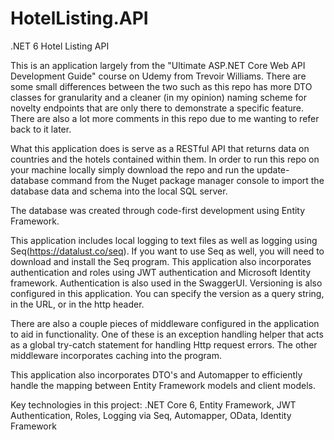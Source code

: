 # HotelListing.API
.NET 6 Hotel Listing API


This is an application largely from the "Ultimate ASP.NET Core Web API Development Guide" course on Udemy from Trevoir Williams. There are some small differences between the two such as this repo has more DTO classes for granularity and a cleaner (in my opinion) naming scheme for novelty endpoints that are only there to demonstrate a specific feature. There are also a lot more comments in this repo due to me wanting to refer back to it later.


What this application does is serve as a RESTful API that returns data on countries and the hotels contained within them. In order to run this repo on your machine locally simply download the repo and run the update-database command from the Nuget package manager console to import the database data and schema into the local SQL server. 

The database was created through code-first development using Entity Framework.

This application includes local logging to text files as well as logging using Seq(https://datalust.co/seq). If you want to use Seq as well, you will need to download and install the Seq program. This application also incorporates authentication and roles using JWT authentication and Microsoft Identity framework. Authentication is also used in the SwaggerUI. Versioning is also configured in this application. You can specify the version as a query string, in the URL, or in the http header.

There are also a couple pieces of middleware configured in the application to aid in functionality. One of these is an exception handling helper that acts as a global try-catch statement for handling Http request errors. The other middleware incorporates caching into the program. 

This application also incorporates DTO's and Automapper to efficiently handle the mapping between Entity Framework models and client models.

Key technologies in this project: .NET Core 6, Entity Framework, JWT Authentication, Roles, Logging via Seq, Automapper, OData, Identity Framework
